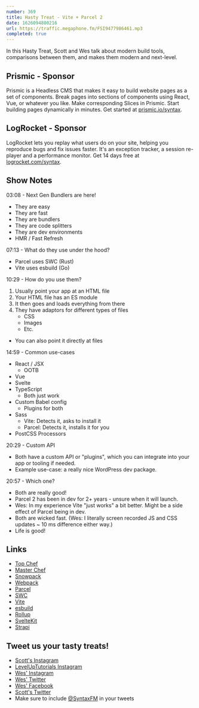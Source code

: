 ```yaml
---
number: 369
title: Hasty Treat - Vite + Parcel 2
date: 1626094800216
url: https://traffic.megaphone.fm/FSI9477986461.mp3
completed: true
---
```


In this Hasty Treat, Scott and Wes talk about modern build tools, comparisons between them, and makes them modern and next-level.

## Prismic - Sponsor
Prismic is a Headless CMS that makes it easy to build website pages as a set of components. Break pages into sections of components using React, Vue, or whatever you like. Make corresponding Slices in Prismic. Start building pages dynamically in minutes. Get started at [prismic.io/syntax](https://prismic.io/syntax).

## LogRocket - Sponsor
LogRocket lets you replay what users do on your site, helping you reproduce bugs and fix issues faster. It's an exception tracker, a session re-player and a performance monitor. Get 14 days free at [logrocket.com/syntax](https://logrocket.com/syntax).

## Show Notes
03:08 - Next Gen Bundlers are here!
* They are easy
* They are fast
* They are bundlers
* They are code splitters
* They are dev environments
* HMR / Fast Refresh

07:13 - What do they use under the hood?
  * Parcel uses SWC (Rust)
  * Vite uses esbuild (Go)

10:29 - How do you use them?
1. Usually point your app at an HTML file
2. Your HTML file has an ES module
3. It then goes and loads everything from there
4. They have adaptors for different types of files
    * CSS
    * Images
    * Etc.
* You can also point it directly at files

14:59 - Common use-cases
* React / JSX
  * OOTB
* Vue
* Svelte
* TypeScript
  * Both just work
* Custom Babel config
  * Plugins for both
* Sass
  * Vite: Detects it, asks to install it
  * Parcel: Detects it, installs it for you
* PostCSS Processors

20:29 - Custom API
* Both have a custom API or "plugins", which you can integrate into your app or tooling if needed.
* Example use-case: a really nice WordPress dev package.

20:57 - Which one?
* Both are really good!
* Parcel 2 has been in dev for 2+ years - unsure when it will launch.
* Wes: In my experience Vite "just works" a bit better. Might be a side effect of Parcel being in dev. 
* Both are wicked fast. (Wes: I literally screen recorded JS and CSS updates ~ 10 ms difference either way.)
* Life is good!

## Links
* [Top Chef](https://www.bravotv.com/top-chef)
* [Master Chef](https://www.fox.com/masterchef/)
* [Snowpack](https://www.snowpack.dev/)
* [Webpack](https://webpack.js.org/)
* [Parcel](https://v2.parceljs.org/)
* [SWC](https://swc.rs/)
* [Vite](https://vitejs.dev/)
* [esbuild](https://esbuild.github.io/)
* [Rollup](https://rollupjs.org/guide/en/)
* [SvelteKit](https://kit.svelte.dev/)
* [Strapi](https://strapi.io/)

## Tweet us your tasty treats!
* [Scott's Instagram](https://www.instagram.com/stolinski/)
* [LevelUpTutorials Instagram](https://www.instagram.com/LevelUpTutorials/)
* [Wes' Instagram](https://www.instagram.com/wesbos/)
* [Wes' Twitter](https://twitter.com/wesbos)
* [Wes' Facebook](https://www.facebook.com/wesbos.developer)
* [Scott's Twitter](https://twitter.com/stolinski)
* Make sure to include [@SyntaxFM](https://twitter.com/SyntaxFM) in your tweets